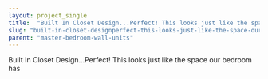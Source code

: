 ```yaml
---
layout: project_single
title:  "Built In Closet Design...Perfect! This looks just like the space our bedroom has"
slug: "built-in-closet-designperfect-this-looks-just-like-the-space-our-bedroom-has"
parent: "master-bedroom-wall-units"
---
```

Built In Closet Design...Perfect! This looks just like the space our bedroom has